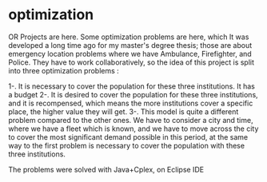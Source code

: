 # optimization
OR Projects are here.
Some optimization problems are here, which  It was developed a long time ago for my master's degree thesis; those are about emergency location problems where we have Ambulance, Firefighter, and Police. They have to work collaboratively, so the idea of this project is split into three optimization problems : 

1-. It is necessary to cover the population for these three institutions. It has a budget
2-. It is desired to cover the population for these three institutions, and it is recompensed, which means the more institutions cover a specific place, the higher value they will get.
3-. This model is quite a different problem compared to the other ones. We have to consider a city and time, where we have a fleet which is known, and we have to move across the city to cover the most significant demand possible in this period, at the same way to the first problem is necessary to cover the population with these three institutions.

The problems were solved with Java+Cplex, on Eclipse IDE
